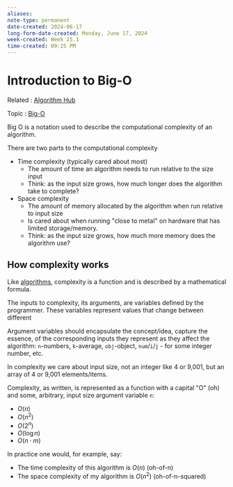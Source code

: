 ```yaml
---
aliases:
note-type: permanent
date-created: 2024-06-17
long-form-date-created: Monday, June 17, 2024
week-created: Week 25.1
time-created: 09:25 PM
---
```


# Introduction to Big-O

Related : [Algorithm Hub](../../Algorithms/Algorithm%20Hub.md)

Topic : [Big-O](Big-O)

Big O is a notation used to describe the computational complexity of an algorithm.

There are two parts to the computational complexity

- Time complexity (typically cared about most)
  - The amount of time an algorithm needs to run relative to the size input
  - Think: as the input size grows, how much longer does the algorithm take to complete?
- Space complexity
  - The amount of memory allocated by the algorithm when run relative to input size
  - Is cared about when running "close to metal" on hardware that has limited storage/memory.
  - Think: as the input size grows, how much more memory does the algorithm use?

## How complexity works

Like [algorithms](../../3-permanent-notes-🧲/What%20is%20an%20Algorithm.md),
complexity is a function and is described by a mathematical formula.

The inputs to complexity, its arguments, are variables defined by the programmer.
These variables represent values that change between different

Argument variables should encapsulate the concept/idea, capture the essence,
of the corresponding inputs they represent as they affect the algorithm:
`n`-numbers, `k`-average, `obj`-object, `num`/`i`/`j` - for some integer
number, etc.

In complexity we care about input size, not an integer like 4 or 9,001, but an
array of 4 or 9,001 elements/items.

Complexity, as written, is represented as a function with a capital "O" (oh)
and some, arbitrary, input size argument variable `n`:

- $O\left(n\right)$
- $O\left(n^2\right)$
- $O\left(2^n\right)$
- $O\left(\log n\right)$
- $O\left(n\cdot m\right)$

In practice one would, for example, say:

- The time complexity of this algorithm is $O\left(n\right)$ (oh-of-n)
- The space complexity of my algorithm is $O\left(n^2\right)$ (oh-of-n-squared)

